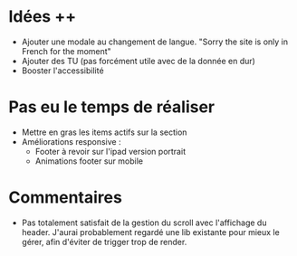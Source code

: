 # Idées ++

- Ajouter une modale au changement de langue. "Sorry the site is only in French for the moment"
- Ajouter des TU (pas forcément utile avec de la donnée en dur)
- Booster l'accessibilité

# Pas eu le temps de réaliser

- Mettre en gras les items actifs sur la section
- Améliorations responsive :
  - Footer à revoir sur l'ipad version portrait
  - Animations footer sur mobile

# Commentaires

- Pas totalement satisfait de la gestion du scroll avec l'affichage du header. J'aurai probablement regardé une lib existante pour mieux le gérer, afin d'éviter de trigger trop de render.
